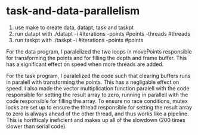 # task-and-data-parallelism
1) use make to create data, datapt, task and taskpt
2) run datapt with ./datapt -i #iterations -points #points -threads #threads
3) run taskpt with ./taskpt -i #iterations -points #points

For the data program, I paralelized the two loops in movePoints responsible for transforming the points and for filling the depth and frame buffer. This has a significant effect on speed when more threads are added.

For the task program, I paralelized the code such that clearing buffers runs in paralell with transforming the points. This has a negligable effect on speed. I also made the vector multiplication function paralell with the code responsible for setting the result array to zero, running in parallell with the code responsible for filling the array. To ensure no race conditions, mutex locks are set up to ensure the thread responsible for setting the result array to zero is always ahead of the other thread, and thus works like a pipeline. This is horifficaly ineficient and makes up all of the slowdown (200 times slower than serial code).
